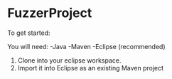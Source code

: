 FuzzerProject
=============

To get started:

You will need:
-Java
-Maven
-Eclipse (recommended)

1.  Clone into your eclipse workspace.
2.  Import it into Eclipse as an existing Maven project
